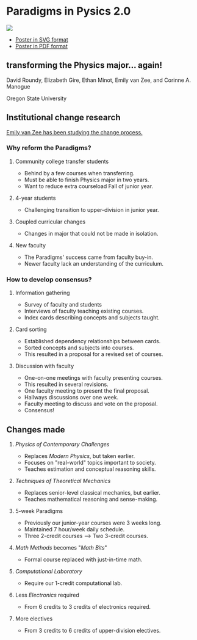 # Paradigms in Pysics 2.0

<a href="talks/perc-2017-poster.svg"><img class="big" src="talks/perc-2017-poster.svg"/></a>

* [Poster in SVG format](talks/perc-2017-poster.svg)
* [Poster in PDF format](talks/perc-2017-poster.pdf)

## transforming the Physics major... again!

David Roundy, Elizabeth Gire, Ethan Minot, Emily van Zee, and Corinne A. Manogue

Oregon State University

## Institutional change research

[Emily van Zee has been studying the change process.](http://physics.oregonstate.edu/portfolioswiki/toolkit:start)

### Why reform the Paradigms?

1. Community college transfer students

    * Behind by a few courses when transferring.
    * Must be able to finish Physics major in two years.
    * Want to reduce extra courseload Fall of junior year.

2. 4-year students

    * Challenging transition to upper-division in junior year.

3. Coupled curricular changes

    * Changes in major that could not be made in isolation.

4. New faculty

    * The Paradigms' success came from faculty buy-in.
    * Newer faculty lack an understanding of the curriculum.

### How to develop consensus?

1. Information gathering

    * Survey of faculty and students
    * Interviews of faculty teaching existing courses.
    * Index cards describing concepts and subjects taught.

2. Card sorting

    * Established dependency relationships between cards.
    * Sorted concepts and subjects into courses.
    * This resulted in a proposal for a revised set of courses.

3. Discussion with faculty

    * One-on-one meetings with faculty presenting courses.
    * This resulted in several revisions.
    * One faculty meeting to present the final proposal.
    * Hallways discussions over one week.
    * Faculty meeting to discuss and vote on the proposal.
    * Consensus!

## Changes made

1. *Physics of Contemporary Challenges*

    * Replaces *Modern Physics*, but taken earlier.
    * Focuses on "real-world" topics important to society.
    * Teaches estimation and conceptual reasoning skills.

2. *Techniques of Theoretical Mechanics*

    * Replaces senior-level classical mechanics, but earlier.
    * Teaches mathematical reasoning and sense-making.

3. 5-week Paradigms

    * Previously our junior-year courses were 3 weeks long.
    * Maintained 7 hour/week daily schedule.
    * Three 2-credit courses ⟶ Two 3-credit courses.

4. *Math Methods* becomes "*Math Bits*"

    * Formal course replaced with just-in-time math.

5. *Computational Laboratory*

    * Require our 1-credit computational lab.

6. Less *Electronics* required

    * From 6 credits to 3 credits of electronics required.

7. More electives

    * From 3 credits to 6 credits of upper-division electives.
